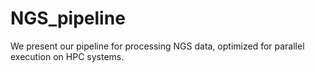 # NGS_pipeline
We present our pipeline for processing NGS data, optimized for parallel execution on HPC systems.
